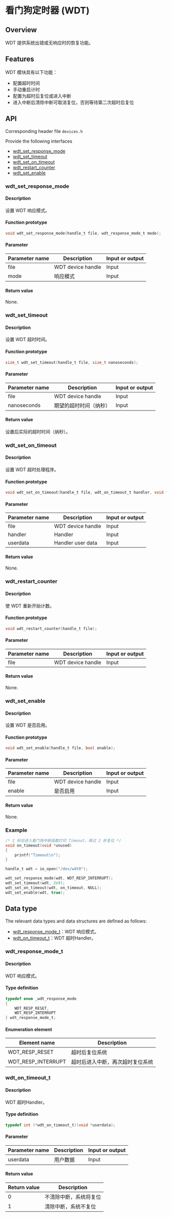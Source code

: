 # 看门狗定时器 (WDT)

## Overview

WDT 提供系统出错或无响应时的恢复功能。

## Features

WDT 模块具有以下功能：

- 配置超时时间
- 手动重启计时
- 配置为超时后复位或进入中断
- 进入中断后清除中断可取消复位，否则等待第二次超时后复位

## API

Corresponding header file `devices.h`

Provide the following interfaces

- [wdt\_set\_response\_mode](#wdtsetresponsemode)
- [wdt\_set\_timeout](#wdtsettimeout)
- [wdt\_set\_on\_timeout](#wdtsetontimeout)
- [wdt\_restart\_counter](#wdtrestartcounter)
- [wdt\_set\_enable](#wdtsetenable)

### wdt\_set\_response\_mode

#### Description

设置 WDT 响应模式。

#### Function prototype

```c
void wdt_set_response_mode(handle_t file, wdt_response_mode_t mode);
```

#### Parameter

| Parameter name     |   Description         |  Input or output  |
| ----------- | -------------- | --------- |
| file        | WDT device handle    | Input      |
| mode        | 响应模式        | Input      |

#### Return value

None.

### wdt\_set\_timeout

#### Description

设置 WDT 超时时间。

#### Function prototype

```c
size_t wdt_set_timeout(handle_t file, size_t nanoseconds);
```

#### Parameter

| Parameter name     |   Description               |  Input or output  |
| ----------- | -------------------- | --------- |
| file        | WDT device handle          | Input      |
| nanoseconds | 期望的超时时间（纳秒） | Input      |

#### Return value

设置后实际的超时时间（纳秒）。

### wdt\_set\_on\_timeout

#### Description

设置 WDT 超时处理程序。

#### Function prototype

```c
void wdt_set_on_timeout(handle_t file, wdt_on_timeout_t handler, void *userdata);
```

#### Parameter

| Parameter name  |   Description         |  Input or output  |
| -------- | -------------- | --------- |
| file     | WDT device handle    | Input      |
| handler  | Handler        | Input      |
| userdata | Handler user data | Input      |

#### Return value

None.

### wdt\_restart\_counter

#### Description

使 WDT 重新开始计数。

#### Function prototype

```c
void wdt_restart_counter(handle_t file);
```

#### Parameter

| Parameter name    |   Description         |  Input or output  |
| ---------- | -------------- | --------- |
| file       | WDT device handle    | Input      |

#### Return value

None.

### wdt\_set\_enable

#### Description

设置 WDT 是否启用。

#### Function prototype

```c
void wdt_set_enable(handle_t file, bool enable);
```

#### Parameter

| Parameter name    |   Description         |  Input or output  |
| ---------- | -------------- | --------- |
| file       | WDT device handle    | Input      |
| enable     | 是否启用        | Input      |

#### Return value

None.

### Example

```c
/* 2 秒后进入看门狗中断函数打印 Timeout，再过 2 秒复位 */
void on_timeout(void *unused)
{
    printf("Timeout\n");
}

handle_t wdt = io_open("/dev/wdt0");

wdt_set_response_mode(wdt, WDT_RESP_INTERRUPT);
wdt_set_timeout(wdt, 2e9);
wdt_set_on_timeout(wdt, on_timeout, NULL);
wdt_set_enable(wdt, true);
```

## Data type

The relevant data types and data structures are defined as follows:

- [wdt\_response\_mode\_t](#wdtresponsemodet)：WDT 响应模式。
- [wdt\_on\_timeout\_t](#wdtontimeoutt)：WDT 超时Handler。

### wdt\_response\_mode\_t

#### Description

WDT 响应模式。

#### Type definition

```c
typedef enum _wdt_response_mode
{
    WDT_RESP_RESET,
    WDT_RESP_INTERRUPT
} wdt_response_mode_t;
```

#### Enumeration element

| Element name             | Description           |
| -------------------- | ------------- |
| WDT\_RESP\_RESET     | 超时后复位系统 |
| WDT\_RESP\_INTERRUPT | 超时后进入中断，再次超时复位系统 |

### wdt\_on\_timeout\_t

#### Description

WDT 超时Handler。

#### Type definition

```c
typedef int (*wdt_on_timeout_t)(void *userdata);
```

#### Parameter

| Parameter name    |   Description         |  Input or output  |
| ---------- | -------------- | --------- |
| userdata   | 用户数据        | Input      |

#### Return value

| Return value |  Description   |
| ----- | ------- |
| 0     | 不清除中断，系统将复位 |
| 1     | 清除中断，系统不复位   |